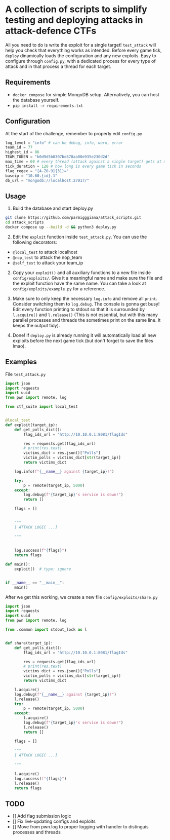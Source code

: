 # A collection of scripts to simplify testing and deploying attacks in attack-defence CTFs
All you need to do is write the exploit for a single target! `test_attack` will 
help you check that everything works as intended. Before every game tick, `deploy` dinamically loads the configuration and any new exploits. Easy to configure through `config.py`, with a dedicated process for every type of attack and in that process a thread for each target.

## Requirements
- `docker compose` for simple MongoDB setup. Alternatively, you can host the database yourself.
- `pip install -r requirements.txt`

## Configuration
At the start of the challenge, remember to properly edit `config.py` 
```python
log_level = "info" # can be debug, info, warn, error
team_id = 77
highest_id = 86
TEAM_TOKEN = "b0d9d5b0307be878aa00e935e230d2d"
max_time = 60 # every thread (attack against a single target) gets at most max_time seconds, after which it's stopped and a warning is printed
tick_duration = 120 # how long is every game tick in seconds
flag_regex = "[A-Z0-9]{31}="
baseip = "10.60.{id}.1"
db_url = "mongodb://localhost:27017/"
```

## Usage
1. Build the database and start deploy.py
```sh
git clone https://github.com/parmigggiana/attack_scripts.git
cd attack_scripts
docker compose up --build -d && python3 deploy.py 
```

2. Edit the `exploit` function inside `test_attack.py`.
You can use the following decorators:
- `@local_test` to attack localhost
- `@nop_test` to attack the nop_team
- `@self_test` to attack your team_ip

2. Copy your `exploit()` and all auxiliary functions to a new file inside `config/exploits/`.
Give it a meaningful name and make sure the file and the exploit function 
have the same name. You can take a look at `config/exploits/example.py` for a reference.

3. Make sure to only keep
the necessary `log.info` and remove all `print`. Consider
switching them to `log.debug`. The console is gonna get busy! 
Edit every function printing to stdout so that it is surrounded by `l.acquire()` and `l.release()` (This is not essential, but with this many parallel processes and threads the sometimes print on the same line. It keeps the output tidy). 

4. Done! If `deploy.py` is already running it will automatically load all new exploits before the next game tick (but don't forget to save the files lmao).

## Examples
File `test_attack.py` 
```python
import json
import requests
import uuid
from pwn import remote, log

from ctf_suite import local_test


@local_test
def exploit(target_ip):
    def get_polls_dict():
        flag_ids_url = "http://10.10.0.1:8081/flagIds"

        res = requests.get(flag_ids_url)
        # print(res.text)
        victims_dict = res.json()["Polls"]
        victim_polls = victims_dict[str(target_ip)]
        return victims_dict

    log.info(f"{__name__} against {target_ip}!")

    try:
        p = remote(target_ip, 5000)
    except:
        log.debug(f"{target_ip}'s service is down!")
        return []

    flags = []

    
    """
    [ ATTACK LOGIC ...]
    
    """
    

    log.success(f"{flags}")
    return flags

def main():
    exploit()  # type: ignore


if __name__ == "__main__":
    main()
```
After we get this working, we create a new file `config/exploits/share.py`
```python
import json
import requests
import uuid
from pwn import remote, log

from .common import stdout_lock as l


def share(target_ip):
    def get_polls_dict():
        flag_ids_url = "http://10.10.0.1:8081/flagIds"

        res = requests.get(flag_ids_url)
        # print(res.text)
        victims_dict = res.json()["Polls"]
        victim_polls = victims_dict[str(target_ip)]
        return victims_dict

    l.acquire()
    log.debug(f"{__name__} against {target_ip}!")
    l.release()
    try:
        p = remote(target_ip, 5000)
    except:
        l.acquire()
        log.debug(f"{target_ip}'s service is down!")
        l.release()
        return []

    flags = []
    
    """
    [ ATTACK LOGIC ...]
    
    """

    l.acquire()
    log.success(f"{flags}")
    l.release()
    return flags
```

## TODO
- [] Add flag submission logic
- [] Fix live-updating configs and exploits
- [] Move from pwn.log to proper logging with handler to distinguis processes and threads